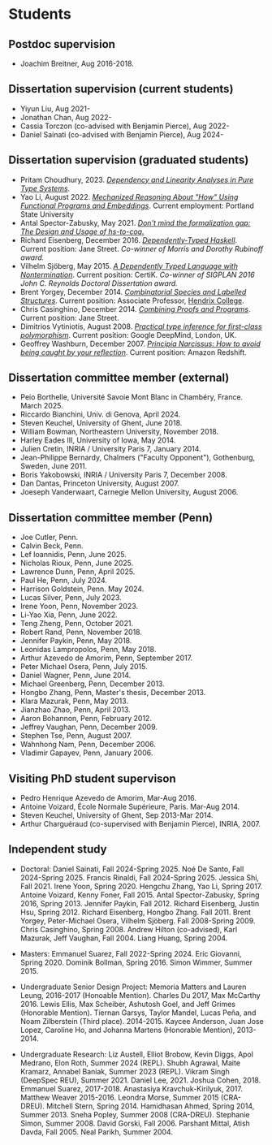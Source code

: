 Students
========

## Postdoc supervision
  - Joachim Breitner, Aug 2016-2018.

## Dissertation supervision (current students)
  - Yiyun Liu, Aug 2021-
  - Jonathan Chan, Aug 2022-
  - Cassia Torczon (co-advised with Benjamin Pierce), Aug 2022-
  - Daniel Sainati (co-advised with Benjamin Pierce), Aug 2024-

## Dissertation supervision (graduated students)
  - Pritam Choudhury, 2023.
    [*Dependency and Linearity Analyses in Pure Type Systems*](https://repository.upenn.edu/handle/20.500.14332/59273).
  - Yao Li, August 2022.
    [*Mechanized Reasoning About "How" Using Functional Programs and Embeddings*](https://repository.upenn.edu/edissertations/5111/).
    Current employment: Portland State University
  - Antal Spector-Zabusky, May 2021.
    [*Don't mind the formalization gap: The Design and Usage of hs-to-coq.*](https://repository.upenn.edu/entities/publication/e03bce8b-14a0-4981-8714-335a43310976)
  - Richard Eisenberg, December 2016.
    [*Dependently-Typed Haskell*](http://repository.upenn.edu/dissertations/AAI10244979/).
    Current position: Jane Street.
    *Co-winner of Morris and Dorothy Rubinoff award.*
  - Vilhelm Sjöberg, May 2015.
    [*A Dependently Typed Language with Nontermination*](http://repository.upenn.edu/dissertations/AAI3709556/).
    Current position: CertiK.
	*Co-winner of SIGPLAN 2016 John C. Reynolds Doctoral Dissertation award.*
  - Brent Yorgey, December 2014.
    [*Combinatorial Species and Labelled Structures*](http://repository.upenn.edu/dissertations/AAI3668177/).
    Current position: Associate Professor, [Hendrix College](https://www.hendrix.edu/).
  - Chris Casinghino, December 2014.
    [*Combining Proofs and Programs*](http://repository.upenn.edu/dissertations/AAI3670881/).
    Current position: Jane Street.
  - Dimitrios Vytiniotis, August 2008.
    [*Practical type inference for first-class polymorphism*](http://repository.upenn.edu/dissertations/AAI3328671/).
    Current position: Google DeepMind, London, UK.
  - Geoffrey Washburn, December 2007.
    [*Principia Narcissus: How to avoid being caught by your reflection*](http://repository.upenn.edu/dissertations/AAI3292086/).
    Current position: Amazon Redshift.

## Dissertation committee member (external)
  - Peio Borthelle, Université Savoie Mont Blanc in Chambéry, France. March 2025.
  - Riccardo Bianchini, Univ. di Genova, April 2024.
  - Steven Keuchel, University of Ghent, June 2018.
  - William Bowman, Northeastern University, November 2018.
  - Harley Eades III, University of Iowa, May 2014.
  - Julien Cretin, INRIA / University Paris 7, January 2014.
  - Jean-Philippe Bernardy, Chalmers ("Faculty Opponent"), Gothenburg, Sweden, June 2011.
  - Boris Yakobowski, INRIA / University Paris 7, December 2008.
  - Dan Dantas, Princeton University, August 2007.
  - Joeseph Vanderwaart, Carnegie Mellon University, August 2006.

## Dissertation committee member (Penn)
  - Joe Cutler, Penn. 
  - Calvin Beck, Penn.
  - Lef Ioannidis, Penn, June 2025.
  - Nicholas Rioux, Penn, June 2025.
  - Lawrence Dunn, Penn, April 2025.
  - Paul He, Penn, July 2024.
  - Harrison Goldstein, Penn. May 2024.
  - Lucas Silver, Penn, July 2023.
  - Irene Yoon, Penn, November 2023.
  - Li-Yao Xia, Penn, June 2022.
  - Teng Zheng, Penn, October 2021.
  - Robert Rand, Penn, November 2018.
  - Jennifer Paykin, Penn, May 2018.
  - Leonidas Lampropolos, Penn, May 2018.
  - Arthur Azevedo de Amorim, Penn, September 2017.
  - Peter Michael Osera, Penn, July 2015.
  - Daniel Wagner, Penn, June 2014.
  - Michael Greenberg, Penn, December 2013.
  - Hongbo Zhang, Penn, Master's thesis, December 2013.
  - Klara Mazurak, Penn, May 2013.
  - Jianzhao Zhao, Penn, April 2013.
  - Aaron Bohannon, Penn, February 2012.
  - Jeffrey Vaughan, Penn, December 2009.
  - Stephen Tse, Penn, August 2007.
  - Wahnhong Nam, Penn, December 2006.
  - Vladimir Gapayev, Penn, January 2006.

## Visiting PhD student supervison
  - Pedro Henrique Azevedo de Amorim, Mar-Aug 2016.
  - Antoine Voizard, École Normale Supérieure, Paris. Mar-Aug 2014.
  - Steven Keuchel, University of Ghent, Sep 2013-Mar 2014.
  - Arthur Charguéraud (co-supervised with Benjamin Pierce),  INRIA, 2007.

## Independent study

  - Doctoral: Daniel Sainati, Fall 2024-Spring 2025. Noé De Santo, Fall
  2024-Spring 2025. Francis Rinaldi, Fall 2024-Spring 2025. Jessica Shi,
  Fall 2021. Irene Yoon, Spring 2020.  Hengchu Zhang, Yao Li,
  Spring 2017. Antoine Voizard, Kenny Foner, Fall 2015. Antal Spector-Zabusky,
  Spring 2016, Spring 2013. Jennifer Paykin, Fall 2012.  Richard Eisenberg,
  Justin Hsu, Spring 2012. Richard Eisenberg, Hongbo Zhang. Fall 2011.  Brent
  Yorgey, Peter-Michael Osera, Vilhelm Sjöberg. Fall 2008-Spring 2009. Chris
  Casinghino, Spring 2008. Andrew Hilton (co-advised), Karl Mazurak, Jeff
  Vaughan, Fall 2004.  Liang Huang, Spring 2004.

  - Masters: Emmanuel Suarez, Fall 2022-Spring 2024. Eric Giovanni,
    Spring 2020. Dominik Bollman, Spring 2016. Simon Wimmer, Summer 2015.

  - Undergraduate Senior Design Project: Memoria Matters and Lauren Leung,
   2016-2017 (Honoable Mention). Charles Du 2017, Max McCarthy 2016.  Lewis
   Ellis, Max Scheiber, Ashutosh Goel, and Jeff Grimes (Honorable
   Mention). Tiernan Garsys, Taylor Mandel, Lucas Peña, and Noam Zilberstein
   (Third place). 2014-2015.  Kaycee Anderson, Juan Jose Lopez, Caroline Ho,
   and Johanna Martens (Honorable Mention), 2013-2014.

  - Undergraduate Research: 
  Liz Austell, Elliot Brobow, Kevin Diggs, Apol Medrano, Elon Roth, Summer 2024 (REPL).
  Shubh Agrawal, Maite Kramarz, Annabel Baniak, Summer 2023 (REPL).
  Vikram Singh (DeepSpec REU), Summer 2021.
  Daniel Lee, 2021. Joshua Cohen, 2018. Emmanuel Suarez,
  2017-2018. Anastasiya Kravchuk-Kirilyuk, 2017. Matthew Weaver
  2015-2016. Leondra Morse, Summer 2015 (CRA-DREU). Mitchell Stern,
  Spring 2014.  Hamidhasan Ahmed, Spring 2014, Summer 2013. Sneha Popley,
  Summer 2008 (CRA-DREU).  Stephanie Simon, Summer 2008. David Gorski,
  Fall 2006.  Parshant Mittal, Atish Davda, Fall 2005. Neal Parikh, Summer 2004.
